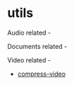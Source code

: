# utils

Audio related -

Documents related -

Video related -
- [compress-video](compress-video/README.md)
